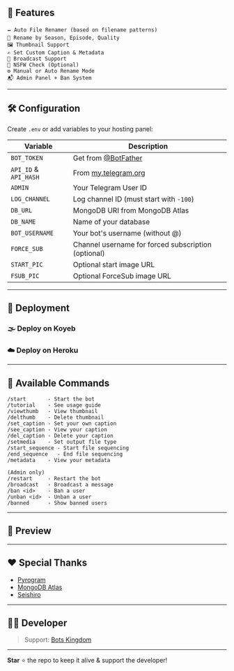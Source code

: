 
## 🧹 Features

```
🗕️ Auto File Renamer (based on filename patterns)
📁 Rename by Season, Episode, Quality
🖼️ Thumbnail Support
✍️ Set Custom Caption & Metadata
📡 Broadcast Support
🚫 NSFW Check (Optional)
⚙️ Manual or Auto Rename Mode
📬 Admin Panel + Ban System
```

---

## 🛠️ Configuration

Create `.env` or add variables to your hosting panel:

| Variable              | Description                                         |
| --------------------- | --------------------------------------------------- |
| `BOT_TOKEN`           | Get from [@BotFather](https://t.me/BotFather)       |
| `API_ID` & `API_HASH` | From [my.telegram.org](https://my.telegram.org)     |
| `ADMIN`               | Your Telegram User ID                               |
| `LOG_CHANNEL`         | Log channel ID (must start with `-100`)             |
| `DB_URL`              | MongoDB URI from MongoDB Atlas                      |
| `DB_NAME`             | Name of your database                               |
| `BOT_USERNAME`        | Your bot's username (without @)                     |
| `FORCE_SUB`           | Channel username for forced subscription (optional) |
| `START_PIC`           | Optional start image URL                            |
| `FSUB_PIC`            | Optional ForceSub image URL                         |

---

## 🚀 Deployment

### 🌫️ Deploy on Koyeb

### ☁️ Deploy on Heroku

---

## 🧾 Available Commands

```
/start       - Start the bot
/tutorial    - See usage guide
/viewthumb   - View thumbnail
/delthumb    - Delete thumbnail
/set_caption - Set your own caption
/see_caption - View your caption
/del_caption - Delete your caption
/setmedia    - Set output file type
/start_sequence - Start file sequencing
/end_sequence   - End file sequencing
/metadata    - View your metadata

(Admin only)
/restart     - Restart the bot
/broadcast   - Broadcast a message
/ban <id>    - Ban a user
/unban <id>  - Unban a user
/banned      - Show banned users
```

---

## 📸 Preview

---

## ❤️ Special Thanks

* [Pyrogram](https://github.com/pyrogram/pyrogram)
* [MongoDB Atlas](https://www.mongodb.com/cloud/atlas)
* [Seishiro](https://github.com/seishiroxxnotteam)

---

## 👨‍💻 Developer

> Support: [Bots Kingdom](https://t.me/BOTSKINGDOMSGROUP)

---

**Star** ⭐ the repo to keep it alive & support the developer!
